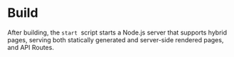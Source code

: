 # Build

After building, the `start`
 script starts a Node.js server that supports hybrid pages, serving both statically generated and server-side rendered pages, and API Routes.
